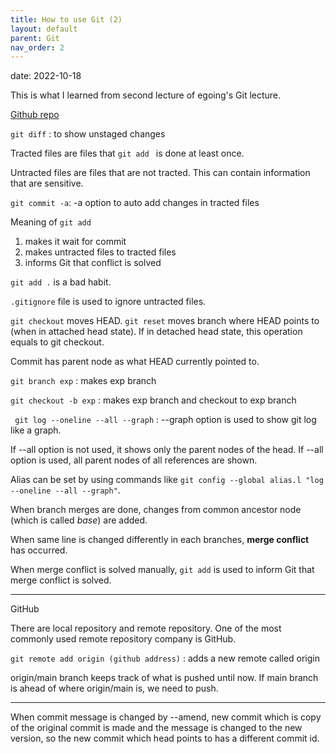 ```yaml
---
title: How to use Git (2)
layout: default
parent: Git
nav_order: 2
---
```

date: 2022-10-18

This is what I learned from second lecture of egoing's Git lecture. 

[Github repo](https://github.com/lylajeon/connect-10-18)



`git diff` : to show unstaged changes 



Tracted files are files that `git add ` is done at least once. 

Untracted files are files that are not tracted. This can contain information that are sensitive. 

`git commit -a`: -a option to auto add changes in tracted files 



Meaning of `git add`

1. makes it wait for commit
2. makes untracted files to tracted files
3. informs Git that conflict is solved 



`git add .` is a bad habit. 

`.gitignore` file is used to ignore untracted files.



`git checkout` moves HEAD. `git reset` moves branch where HEAD points to (when in attached head state). If in detached head state, this operation equals to git checkout. 

Commit has parent node as what HEAD currently pointed to. 



`git branch exp` : makes exp branch

`git checkout -b exp` : makes exp branch and checkout to exp branch



` git log --oneline --all --graph` : --graph option is used to show git log like a graph.

If --all option is not used, it shows only the parent nodes of the head. If --all option is used, all parent nodes of all references are shown.



Alias can be set by using commands like `git config --global alias.l "log --oneline --all --graph"`.



When branch merges are done, changes from common ancestor node (which is called *base*) are added.

When same line is changed differently in each branches, **merge conflict** has occurred.

When merge conflict is solved manually, `git add` is used to inform Git that merge conflict is solved.



---

GitHub

There are local repository and remote repository. One of the most commonly used remote repository company is GitHub.



`git remote add origin (github address)` : adds a new remote called origin

origin/main branch keeps track of what is pushed until now. If main branch is ahead of where origin/main is, we need to push.

---



When commit message is changed by --amend, new commit which is copy of the original commit is made and the message is changed to the new version, so the new commit which head points to has a different commit id. 

 